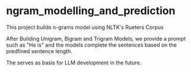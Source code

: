 # ngram_modelling_and_prediction
This project builds n-grams model using NLTK's Rueters Corpus

After Building Unigram, Bigram and Trigram Models, we provide a prompt such as "He is" and the models complete the sentences based on the predfined sentence length.

The serves as basis for LLM development in the future.
